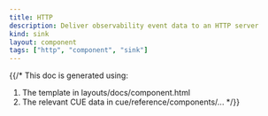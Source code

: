```yaml
---
title: HTTP
description: Deliver observability event data to an HTTP server
kind: sink
layout: component
tags: ["http", "component", "sink"]
---
```


{{/*
This doc is generated using:

1. The template in layouts/docs/component.html
2. The relevant CUE data in cue/reference/components/...
*/}}
